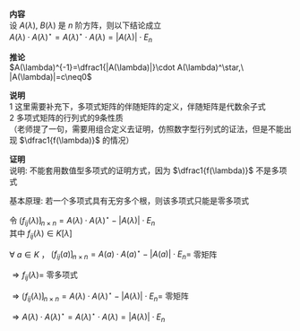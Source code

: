 **内容**  
设 $A(\lambda),\ B(\lambda)$ 是 $n$ 阶方阵，则以下结论成立  
$A(\lambda)\cdot A(\lambda)^\star=A(\lambda)^\star\cdot A(\lambda)=|A(\lambda)|\cdot E_n$  
  
**推论**  
$A(\lambda)^{-1}=\dfrac1{|A(\lambda)|}\cdot A(\lambda)^\star,\ |A(\lambda)|=c\neq0$  
  
**说明**  
1 这里需要补充下，多项式矩阵的伴随矩阵的定义，伴随矩阵是代数余子式  
2 多项式矩阵的行列式的9条性质  
（老师提了一句，需要用组合定义去证明，仿照数字型行列式的证法，但是不能出现 $\dfrac1{f(\lambda)}$ 的情况）  
  
**证明**  
说明: 不能套用数值型多项式的证明方式，因为 $\dfrac1{f(\lambda)}$ 不是多项式  
  
基本原理: 若一个多项式具有无穷多个根，则该多项式只能是零多项式  
  
令 $\lgroup f_{ij}(\lambda)\rgroup_{n\times n}=A(\lambda)\cdot A(\lambda)^\star-|A(\lambda)|\cdot E_n$  
其中 $f_{ij}(\lambda)\in K[\lambda]$  
  
$\forall\ a\in K$ ， $\lgroup f_{ij}(a)\rgroup_{n\times n}=A(a)\cdot A(a)^\star-|A(a)|\cdot E_n=$ 零矩阵  
  
$\Rightarrow f_{ij}(\lambda)=$ 零多项式  
  
$\Rightarrow\lgroup f_{ij}(\lambda)\rgroup_{n\times n}=A(\lambda)\cdot A(\lambda)^\star-|A(\lambda)|\cdot E_n=$ 零矩阵  
  
$\Rightarrow A(\lambda)\cdot A(\lambda)^\star=A(\lambda)^\star\cdot A(\lambda)=|A(\lambda)|\cdot E_n$  
